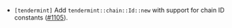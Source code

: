 - `[tendermint]` Add `tendermint::chain::Id::new` with support for chain ID constants
  ([#1105](https://github.com/informalsystems/tendermint-rs/issues/1105)).
